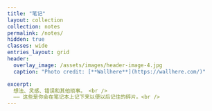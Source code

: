 ```yaml
---
title: "笔记"
layout: collection
collection: notes
permalink: /notes/
hidden: true
classes: wide
entries_layout: grid
header:
  overlay_image: /assets/images/header-image-4.jpg
  caption: "Photo credit: [**Wallhere**](https://wallhere.com/)"

excerpt:
  想法、灵感、错误和其他琐事。 <br />
  —— 这些是你会在笔记本上记下来以便以后记住的碎片。<br />
---
```

